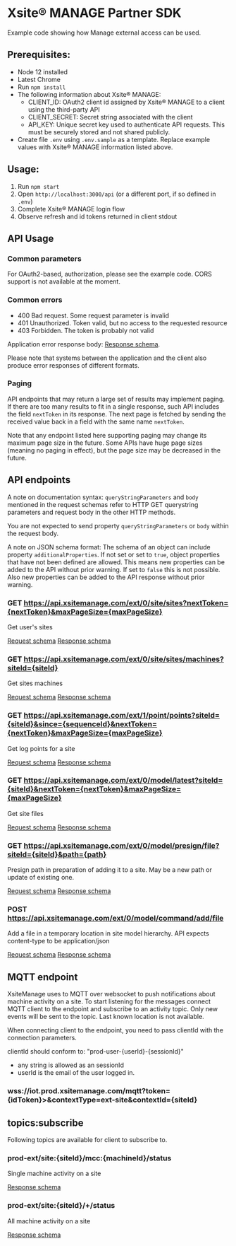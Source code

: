# Xsite® MANAGE Partner SDK

Example code showing how Manage external access can be used.

## Prerequisites:

- Node 12 installed
- Latest Chrome
- Run `npm install`
- The following information about Xsite® MANAGE:
  - CLIENT_ID: OAuth2 client id assigned by Xsite® MANAGE to a client using the third-party API
  - CLIENT_SECRET: Secret string associated with the client
  - API_KEY: Unique secret key used to authenticate API requests. This must be securely stored and not shared publicly. 
- Create file `.env` using `.env.sample` as a template. Replace example values
  with Xsite® MANAGE information listed above.

## Usage:

1. Run `npm start`
2. Open `http://localhost:3000/api` (or a different port, if so defined in `.env`)
3. Complete Xsite® MANAGE login flow
4. Observe refresh and id tokens returned in client stdout

## API Usage

### Common parameters

For OAuth2-based, authorization, please see the example code. CORS support is not available at the moment.

### Common errors

- 400 Bad request. Some request parameter is invalid
- 401 Unauthorized. Token valid, but no access to the requested resource
- 403 Forbidden. The token is probably not valid

Application error response body: [Response schema](schema/common-error-body.json).

Please note that systems between the application and the client also produce error responses of different formats.

### Paging

API endpoints that may return a large set of results may implement paging. If there are too many results to fit in a single response, such API includes the field `nextToken` in its response. The next page is fetched by sending the received value back in a field with the same name `nextToken`.

Note that any endpoint listed here supporting paging may change its maximum page size in the future. Some APIs have huge page sizes (meaning no paging in effect), but the page size may be decreased in the future.

## API endpoints

A note on documentation syntax: `queryStringParameters` and `body` mentioned in the request schemas refer to HTTP GET querystring parameters and request body in the other HTTP methods.

You are not expected to send property `queryStringParameters` or `body` within the request body.

A note on JSON schema format: The schema of an object can include property `additionalProperties`. If not set or set to `true`, object properties that have not been defined are allowed. This means new properties can be added to the API without prior warning. If set to `false` this is not possible. Also new properties can be added to the API response without prior warning.

### GET https://api.xsitemanage.com/ext/0/site/sites?nextToken={nextToken}&maxPageSize={maxPageSize}

Get user's sites

[Request schema](api/0/site/sites/get/request.json)
[Response schema](api/0/site/sites/get/response.json)

### GET https://api.xsitemanage.com/ext/0/site/sites/machines?siteId={siteId}

Get sites machines

[Request schema](api/0/site/sites/machines/get/request.json)
[Response schema](api/0/site/sites/machines/get/response.json)

### GET https://api.xsitemanage.com/ext/1/point/points?siteId={siteId}&since={sequenceId}&nextToken={nextToken}&maxPageSize={maxPageSize}

Get log points for a site

[Request schema](api/1/point/points/get/request.json)
[Response schema](api/1/point/points/get/response.json)

### GET https://api.xsitemanage.com/ext/0/model/latest?siteId={siteId}&nextToken={nextToken}&maxPageSize={maxPageSize}

Get site files

[Request schema](api/0/model/latest/get/request.json)
[Response schema](api/0/model/latest/get/response.json)

### GET https://api.xsitemanage.com/ext/0/model/presign/file?siteId={siteId}&path={path}

Presign path in preparation of adding it to a site. May be a new path or update of existing one.

[Request schema](api/0/model/presign/get/request.json)
[Response schema](api/0/model/presign/get/response.json)

### POST https://api.xsitemanage.com/ext/0/model/command/add/file

Add a file in a temporary location in site model hierarchy. API expects content-type to be application/json

[Request schema](api/0/model/command/add/file/post/request.json)
[Response schema](api/0/model/command/add/file/post/response.json)

## MQTT endpoint

XsiteManage uses to MQTT over websocket to push notifications about machine activity on a site. To start listening for the messages connect MQTT client to the endpoint and subscribe to an activity topic. Only new events will be sent to the topic. Last known location is not available.

When connecting client to the endpoint, you need to pass clientId with the connection parameters.

clientId should conform to: "prod-user-{userId}-{sessionId}"
 - any string is allowed as an sessionId
 - userId is the email of the user logged in.

### wss://iot.prod.xsitemanage.com/mqtt?token={idToken}>&contextType=ext-site&contextId={siteId}

## topics:subscribe

Following topics are available for client to subscribe to.

### prod-ext/site:{siteId}/mcc:{machineId}/status

Single machine activity on a site

[Response schema](schema/mqtt-subscribe.json)

### prod-ext/site:{siteId}/+/status

All machine activity on a site

[Response schema](schema/mqtt-subscribe.json)
